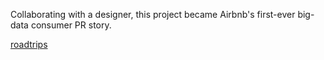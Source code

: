 Collaborating with a designer, this project became Airbnb's first-ever big-data consumer PR story.

[roadtrips]

[roadtrips]: https://www.dropbox.com/s/dn3uwwqm25vswnn/roadtrips.png?dl=0 "roadtrips"


